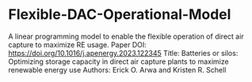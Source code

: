 # Flexible-DAC-Operational-Model
 A linear programming model to enable the flexible operation of  direct air capture to maximize RE usage.
Paper DOI: https://doi.org/10.1016/j.apenergy.2023.122345
Title: Batteries or silos: Optimizing storage capacity in direct air capture plants to maximize renewable energy use
Authors: Erick O. Arwa and Kristen R. Schell

